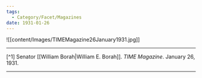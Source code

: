 ```yaml
---
tags:
  - Category/Facet/Magazines
date: 1931-01-26
---
```

![[content/Images/TIMEMagazine26January1931.jpg]]

---

[^1] Senator [[William Borah|William E. Borah]]. *TIME Magazine*. January 26, 1931.

---
